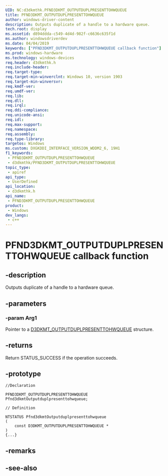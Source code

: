 ```yaml
---
UID: NC:d3dkmthk.PFND3DKMT_OUTPUTDUPLPRESENTTOHWQUEUE
title: PFND3DKMT_OUTPUTDUPLPRESENTTOHWQUEUE
author: windows-driver-content
description: Outputs duplicate of a handle to a hardware queue.
tech.root: display
ms.assetid: d894ddda-c549-4d4d-982f-c6636c635f1d
ms.author: windowsdriverdev
ms.date: 04/04/2019
keywords: ["PFND3DKMT_OUTPUTDUPLPRESENTTOHWQUEUE callback function"]
ms.prod: windows-hardware
ms.technology: windows-devices
req.header: d3dkmthk.h
req.include-header: 
req.target-type: 
req.target-min-winverclnt: Windows 10, version 1903
req.target-min-winversvr: 
req.kmdf-ver: 
req.umdf-ver: 
req.lib: 
req.dll: 
req.irql: 
req.ddi-compliance: 
req.unicode-ansi: 
req.idl: 
req.max-support: 
req.namespace: 
req.assembly: 
req.type-library: 
targetos: Windows
ms.custom: DXGKDDI_INTERFACE_VERSION_WDDM2_6, 19H1
f1_keywords:
 - PFND3DKMT_OUTPUTDUPLPRESENTTOHWQUEUE
 - d3dkmthk/PFND3DKMT_OUTPUTDUPLPRESENTTOHWQUEUE
topic_type:
 - apiref
api_type:
 - UserDefined
api_location:
 - d3dkmthk.h
api_name:
 - PFND3DKMT_OUTPUTDUPLPRESENTTOHWQUEUE
product:
 - Windows
dev_langs:
 - c++
---
```


# PFND3DKMT_OUTPUTDUPLPRESENTTOHWQUEUE callback function


## -description

Outputs duplicate of a handle to a hardware queue.

## -parameters

### -param Arg1

Pointer to a [D3DKMT_OUTPUTDUPLPRESENTTOHWQUEUE](ns-d3dkmthk-_d3dkmt_outputduplpresenttohwqueue.md) structure.

## -returns

Return STATUS_SUCCESS if the operation succeeds.

## -prototype

```
//Declaration

PFND3DKMT_OUTPUTDUPLPRESENTTOHWQUEUE Pfnd3dkmtOutputduplpresenttohwqueue; 

// Definition

NTSTATUS Pfnd3dkmtOutputduplpresenttohwqueue 
(
	const D3DKMT_OUTPUTDUPLPRESENTTOHWQUEUE *
)
{...}

```

## -remarks

## -see-also

